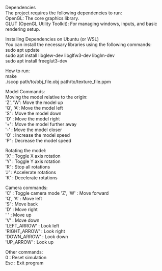 Dependencies  
The project requires the following dependencies to run:  
OpenGL: The core graphics library.  
GLUT (OpenGL Utility Toolkit): For managing windows, inputs, and basic rendering setup.  
  
Installing Dependencies on Ubuntu (or WSL)  
You can install the necessary libraries using the following commands:  
sudo apt update  
sudo apt install libglew-dev libglfw3-dev libglm-dev  
sudo apt install freeglut3-dev  
  
How to run:  
make  
./scop path/to/obj_file.obj path/to/texture_file.ppm  
  
Model Commands:  
Moving the model relative to the origin:  
'Z', 'W': Move the model up  
'Q', 'A': Move the model left  
'S'		: Move the model down  
'D'		: Move the model right  
'+'		: Move the model further away  
'-'		: Move the model closer  
'O'		: Increase the model speed  
'P'		: Decrease the model speed  
  
Rotating the model:  
'X'		: Toggle X axis rotation  
'Y'		: Toggle Y axis rotation  
'R'		: Stop all rotations  
'J'		: Accelerate rotations  
'K'		: Decelerate rotations  
  
Camera commands:  
'C'				: Toggle camera mode
'Z', 'W'		: Move forward  
'Q', 'A'		: Move left  
'S'				: Move back  
'D'				: Move right  
' '				: Move up  
'V'				: Move down  
'LEFT_ARROW'	: Look left  
'RIGHT_ARROW'	: Look right  
'DOWN_ARROW'	: Look down  
'UP_ARROW'		: Look up  
  
Other commands:  
0	: Reset simulation  
Esc	: Exit program  
